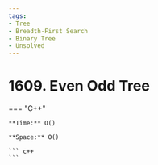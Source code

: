 ```yaml
---
tags:
- Tree
- Breadth-First Search
- Binary Tree
- Unsolved
---
```



# 1609. Even Odd Tree

=== "C++"

    **Time:** O()

    **Space:** O()

    ``` c++
    ```